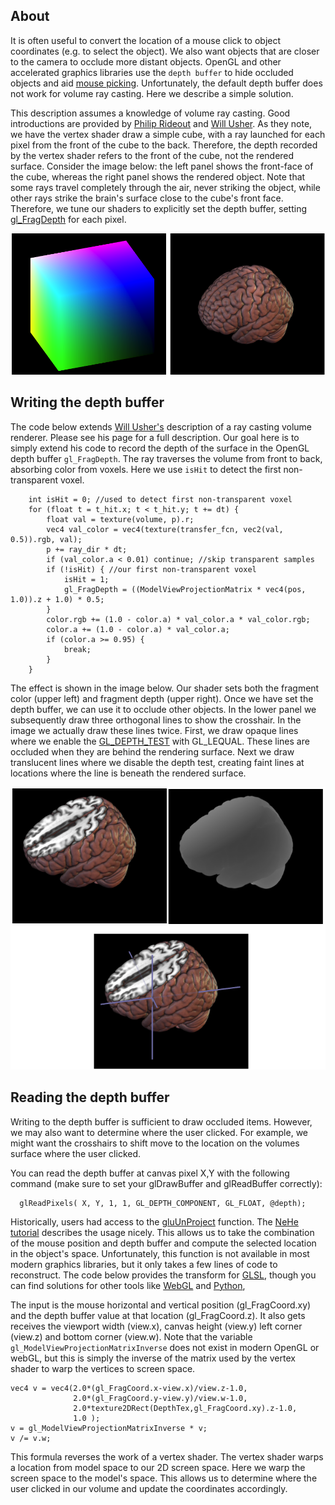 
## About

It is often useful to convert the location of a mouse click to object coordinates (e.g. to select the object). We also want objects that are closer to the camera to occlude more distant objects. OpenGL and other accelerated graphics libraries use the `depth buffer` to hide occluded objects and aid [mouse picking](https://www.cs.cornell.edu/courses/cs4620/2017sp/cs4621/lecture08/exhibit03.html). Unfortunately, the default depth buffer does not work for volume ray casting. Here we describe a simple solution.

This description assumes a knowledge of volume ray casting. Good introductions are provided by [Philip Rideout](https://prideout.net/blog/old/blog/index.html@p=64.html) and [Will Usher](https://www.willusher.io/webgl/2019/01/13/volume-rendering-with-webgl). As they note, we have the vertex shader draw a simple cube, with a ray launched for each pixel from the front of the cube to the back. Therefore, the depth recorded by the vertex shader refers to the front of the cube, not the rendered surface. Consider the image below: the left panel shows the front-face of the cube, whereas the right panel shows the rendered object. Note that some rays travel completely through the air, never striking the object, while other rays strike the brain's surface close to the cube's front face. Therefore, we tune our shaders to explicitly set the depth buffer, setting [gl_FragDepth](https://www.khronos.org/registry/OpenGL-Refpages/gl4/html/gl_FragDepth.xhtml) for each pixel.

![volume rendering and cube defining ray starts](cube_render.png)

## Writing the depth buffer

The code below extends [Will Usher's](https://www.willusher.io/webgl/2019/01/13/volume-rendering-with-webgl) description of a ray casting volume renderer. Please see his page for a full description. Our goal here is to simply extend his code to record the depth of the surface in the OpenGL depth buffer `gl_FragDepth`. The ray traverses the volume from front to back, absorbing color from voxels. Here we use `isHit` to detect the first non-transparent voxel.

```
	int isHit = 0; //used to detect first non-transparent voxel
	for (float t = t_hit.x; t < t_hit.y; t += dt) {
		float val = texture(volume, p).r;
		vec4 val_color = vec4(texture(transfer_fcn, vec2(val, 0.5)).rgb, val);
		p += ray_dir * dt;
		if (val_color.a < 0.01) continue; //skip transparent samples
		if (!isHit) { //our first non-transparent voxel
			isHit = 1;
			gl_FragDepth = ((ModelViewProjectionMatrix * vec4(pos, 1.0)).z + 1.0) * 0.5;
		}
		color.rgb += (1.0 - color.a) * val_color.a * val_color.rgb;
		color.a += (1.0 - color.a) * val_color.a;
		if (color.a >= 0.95) {
			break;
		}
	}
```

The effect is shown in the image below. Our shader sets both the fragment color (upper left) and fragment depth (upper right). Once we have set the depth buffer, we can use it to occlude other objects. In the lower panel we subsequently draw three orthogonal lines to show the crosshair. In the image we actually draw these lines twice. First, we draw opaque lines where we enable the [GL_DEPTH_TEST](https://learnopengl.com/Advanced-OpenGL/Depth-testing) with GL_LEQUAL. These lines are occluded when they are behind the rendering surface. Next we draw translucent lines where we disable the depth test, creating faint lines at locations where the line is beneath the rendered surface.

![color and depth buffers](cross_hair.png)

## Reading the depth buffer

Writing to the depth buffer is sufficient to draw occluded items. However, we may also want to determine where the user clicked. For example, we might want the crosshairs to shift move to the location on the volumes surface where the user clicked. 

You can read the depth buffer at canvas pixel X,Y with the following command (make sure to set your glDrawBuffer and glReadBuffer correctly):
```
  glReadPixels( X, Y, 1, 1, GL_DEPTH_COMPONENT, GL_FLOAT, @depth); 
```

Historically, users had access to the [gluUnProject](https://www.khronos.org/registry/OpenGL-Refpages/gl2.1/xhtml/gluUnProject.xml) function. The [NeHe tutorial](http://nehe.gamedev.net/article/using_gluunproject/16013/) describes the usage nicely. This allows us to take the combination of the mouse position and depth buffer and compute the selected location in the object's space. Unfortunately, this function is not available in most modern graphics libraries, but it only takes a few lines of code to reconstruct. The code below provides the transform for [GLSL](https://community.khronos.org/t/converting-gl-fragcoord-to-model-space/57397), though you can find solutions for other tools like [WebGL](https://github.com/bringhurst/webgl-unproject) and [Python](http://pyopengl.sourceforge.net/documentation/manual-3.0/gluUnProject.html),

The input is the mouse horizontal and vertical position (gl_FragCoord.xy) and the depth buffer value at that location (gl_FragCoord.z). It also gets receives the viewport width (view.x), canvas height (view.y) left corner (view.z) and bottom corner (view.w). Note that the variable `gl_ModelViewProjectionMatrixInverse` does not exist in modern OpenGL or webGL, but this is simply the inverse of the matrix used by the vertex shader to warp the vertices to screen space.

```
vec4 v = vec4(2.0*(gl_FragCoord.x-view.x)/view.z-1.0,
              2.0*(gl_FragCoord.y-view.y)/view.w-1.0,
              2.0*texture2DRect(DepthTex,gl_FragCoord.xy).z-1.0,
              1.0 );
v = gl_ModelViewProjectionMatrixInverse * v;
v /= v.w;
``` 

This formula reverses the work of a vertex shader. The vertex shader warps a location from model space to our 2D screen space. Here we warp the screen space to the model's space. This allows us to determine where the user clicked in our volume and update the coordinates accordingly.
